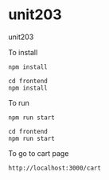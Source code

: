 # unit203
unit203

To install

```
npm install

cd frontend
npm install
```


To run
```
npm run start

cd frontend
npm run start
```

To go to cart page
```
http://localhost:3000/cart
```
